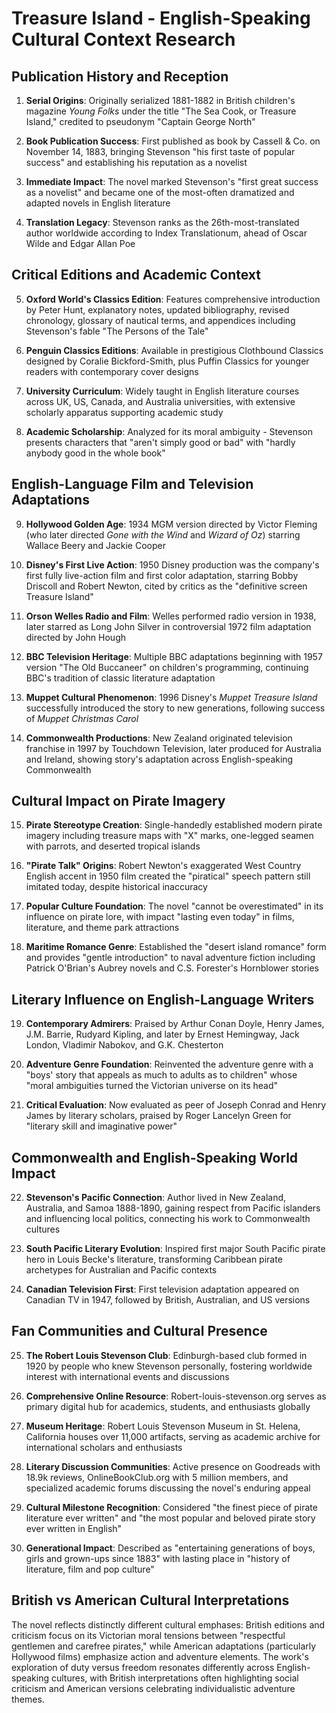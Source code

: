 # Treasure Island - English-Speaking Cultural Context Research

## Publication History and Reception

1. **Serial Origins**: Originally serialized 1881-1882 in British children's magazine *Young Folks* under the title "The Sea Cook, or Treasure Island," credited to pseudonym "Captain George North"

2. **Book Publication Success**: First published as book by Cassell & Co. on November 14, 1883, bringing Stevenson "his first taste of popular success" and establishing his reputation as a novelist

3. **Immediate Impact**: The novel marked Stevenson's "first great success as a novelist" and became one of the most-often dramatized and adapted novels in English literature

4. **Translation Legacy**: Stevenson ranks as the 26th-most-translated author worldwide according to Index Translationum, ahead of Oscar Wilde and Edgar Allan Poe

## Critical Editions and Academic Context

5. **Oxford World's Classics Edition**: Features comprehensive introduction by Peter Hunt, explanatory notes, updated bibliography, revised chronology, glossary of nautical terms, and appendices including Stevenson's fable "The Persons of the Tale"

6. **Penguin Classics Editions**: Available in prestigious Clothbound Classics designed by Coralie Bickford-Smith, plus Puffin Classics for younger readers with contemporary cover designs

7. **University Curriculum**: Widely taught in English literature courses across UK, US, Canada, and Australia universities, with extensive scholarly apparatus supporting academic study

8. **Academic Scholarship**: Analyzed for its moral ambiguity - Stevenson presents characters that "aren't simply good or bad" with "hardly anybody good in the whole book"

## English-Language Film and Television Adaptations

9. **Hollywood Golden Age**: 1934 MGM version directed by Victor Fleming (who later directed *Gone with the Wind* and *Wizard of Oz*) starring Wallace Beery and Jackie Cooper

10. **Disney's First Live Action**: 1950 Disney production was the company's first fully live-action film and first color adaptation, starring Bobby Driscoll and Robert Newton, cited by critics as the "definitive screen Treasure Island"

11. **Orson Welles Radio and Film**: Welles performed radio version in 1938, later starred as Long John Silver in controversial 1972 film adaptation directed by John Hough

12. **BBC Television Heritage**: Multiple BBC adaptations beginning with 1957 version "The Old Buccaneer" on children's programming, continuing BBC's tradition of classic literature adaptation

13. **Muppet Cultural Phenomenon**: 1996 Disney's *Muppet Treasure Island* successfully introduced the story to new generations, following success of *Muppet Christmas Carol*

14. **Commonwealth Productions**: New Zealand originated television franchise in 1997 by Touchdown Television, later produced for Australia and Ireland, showing story's adaptation across English-speaking Commonwealth

## Cultural Impact on Pirate Imagery

15. **Pirate Stereotype Creation**: Single-handedly established modern pirate imagery including treasure maps with "X" marks, one-legged seamen with parrots, and deserted tropical islands

16. **"Pirate Talk" Origins**: Robert Newton's exaggerated West Country English accent in 1950 film created the "piratical" speech pattern still imitated today, despite historical inaccuracy

17. **Popular Culture Foundation**: The novel "cannot be overestimated" in its influence on pirate lore, with impact "lasting even today" in films, literature, and theme park attractions

18. **Maritime Romance Genre**: Established the "desert island romance" form and provides "gentle introduction" to naval adventure fiction including Patrick O'Brian's Aubrey novels and C.S. Forester's Hornblower stories

## Literary Influence on English-Language Writers

19. **Contemporary Admirers**: Praised by Arthur Conan Doyle, Henry James, J.M. Barrie, Rudyard Kipling, and later by Ernest Hemingway, Jack London, Vladimir Nabokov, and G.K. Chesterton

20. **Adventure Genre Foundation**: Reinvented the adventure genre with a "boys' story that appeals as much to adults as to children" whose "moral ambiguities turned the Victorian universe on its head"

21. **Critical Evaluation**: Now evaluated as peer of Joseph Conrad and Henry James by literary scholars, praised by Roger Lancelyn Green for "literary skill and imaginative power"

## Commonwealth and English-Speaking World Impact

22. **Stevenson's Pacific Connection**: Author lived in New Zealand, Australia, and Samoa 1888-1890, gaining respect from Pacific islanders and influencing local politics, connecting his work to Commonwealth cultures

23. **South Pacific Literary Evolution**: Inspired first major South Pacific pirate hero in Louis Becke's literature, transforming Caribbean pirate archetypes for Australian and Pacific contexts

24. **Canadian Television First**: First television adaptation appeared on Canadian TV in 1947, followed by British, Australian, and US versions

## Fan Communities and Cultural Presence

25. **The Robert Louis Stevenson Club**: Edinburgh-based club formed in 1920 by people who knew Stevenson personally, fostering worldwide interest with international events and discussions

26. **Comprehensive Online Resource**: Robert-louis-stevenson.org serves as primary digital hub for academics, students, and enthusiasts globally

27. **Museum Heritage**: Robert Louis Stevenson Museum in St. Helena, California houses over 11,000 artifacts, serving as academic archive for international scholars and enthusiasts

28. **Literary Discussion Communities**: Active presence on Goodreads with 18.9k reviews, OnlineBookClub.org with 5 million members, and specialized academic forums discussing the novel's enduring appeal

29. **Cultural Milestone Recognition**: Considered "the finest piece of pirate literature ever written" and "the most popular and beloved pirate story ever written in English"

30. **Generational Impact**: Described as "entertaining generations of boys, girls and grown-ups since 1883" with lasting place in "history of literature, film and pop culture"

## British vs American Cultural Interpretations

The novel reflects distinctly different cultural emphases: British editions and criticism focus on its Victorian moral tensions between "respectful gentlemen and carefree pirates," while American adaptations (particularly Hollywood films) emphasize action and adventure elements. The work's exploration of duty versus freedom resonates differently across English-speaking cultures, with British interpretations often highlighting social criticism and American versions celebrating individualistic adventure themes.